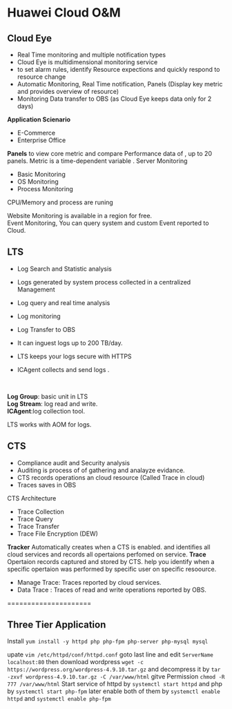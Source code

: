 # Huawei Cloud O&M 

## Cloud Eye
- Real Time monitoring and multiple notification types
- Cloud Eye is multidimensional monitoring service 
- to set alarm rules, identify Resource expections and quickly respond to resource change 
- Automatic Monitoring, Real Time notification, Panels (Display key metric and provides overview of resource) 
- Monitoring Data transfer to OBS  (as Cloud Eye keeps data only for 2 days)

**Application Scienario**
- E-Commerce 
- Enterprise Office 

**Panels** to view core metric and compare Performance data of , up to 20 panels. 
Metric is a time-dependent variable .
Server Monitoring
- Basic Monitoring
- OS Monitoring
- Process Monitoring 

CPU/Memory and process are runing <br>

Website Monitoring is available in a region for free. 
<br>
Event Monitoring, You can query system and custom Event reported to Cloud.

## LTS 
- Log Search and Statistic analysis


- Logs generated by system process collected in a centralized Management
- Log query and real time analysis 
- Log monitoring 
- Log Transfer to OBS

- It can inguest logs up to 200 TB/day.
- LTS keeps your logs secure with HTTPS 
- ICAgent collects and send logs .

<br>

**Log Group**: basic unit in LTS <br>
**Log Stream**: log read and write. <br> 
**ICAgent**:log collection tool. <br>

LTS works with AOM for logs. 



## CTS 
- Compliance audit and Security analysis
- Auditing is process of of gathering and analayze evidance.
- CTS records operations an cloud resource (Called Trace in cloud)
- Traces saves in OBS

CTS Architecture 
- Trace Collection 
- Trace Query 
- Trace Transfer 
- Trace File Encryption (DEW)

**Tracker** Automatically creates when a CTS is enabled. and identifies all cloud services and records  all opertaions perfomed on service.
**Trace** Opertaion records captured and stored by CTS. help you identify when a specific opertaion was performed by specific user on specific resoource. 
- Manage Trace: Traces reported by cloud services.
- Data Trace : Traces of read and write operations reported by OBS. 


=====================

## Three Tier Application

Install 
``yum install -y httpd php php-fpm php-server php-mysql mysql``

upate 
``vim /etc/httpd/conf/httpd.conf`` goto last line and edit `ServerName localhost:80`
then download wordpress `wget -c https://wordpress.org/wordpress-4.9.10.tar.gz` and decompress it by `tar -zxvf wordpress-4.9.10.tar.gz -C /var/www/html` gitve Permission `chmod -R 777 /var/www/html`
Start service of httpd by `systemctl start httpd` and php by `systemctl start php-fpm` later enable both of them by  `systemctl enable httpd` and `systemctl enable php-fpm`
